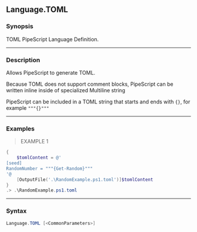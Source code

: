 Language.TOML
-------------

### Synopsis
TOML PipeScript Language Definition.

---

### Description

Allows PipeScript to generate TOML.

Because TOML does not support comment blocks, PipeScript can be written inline inside of specialized Multiline string

PipeScript can be included in a TOML string that starts and ends with ```{}```, for example ```"""{}"""```

---

### Examples
> EXAMPLE 1

```PowerShell
{
    $tomlContent = @'
[seed]
RandomNumber = """{Get-Random}"""
'@
    [OutputFile('.\RandomExample.ps1.toml')]$tomlContent
}
.> .\RandomExample.ps1.toml
```

---

### Syntax
```PowerShell
Language.TOML [<CommonParameters>]
```
